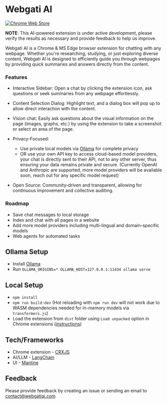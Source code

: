 # Webgati AI

[![Chrome Web Store](https://storage.googleapis.com/web-dev-uploads/image/WlD8wC6g8khYWPJUsQceQkhXSlv1/UV4C4ybeBTsZt43U4xis.png)](https://chrome.google.com/webstore/detail/webgati-ai/hcjdidnekngphjgllgajgebadfcapdkk)

**NOTE**: This AI-powered extension is under active development, please verify the results as necessary and provide feedback to help us improve.

Webgati AI is a Chrome & MS Edge browser extension for chatting with any webpage. Whether you're researching, studying, or just exploring diverse content, Webgati AI is designed to efficiently guide you through webpages by providing quick summaries and answers directly from the content.

### Features

- Interactive Sidebar: Open a chat by clicking the extension icon, ask questions or seek summaries from any webpage effortlessly.

- Content Selection Dialog: Highlight text, and a dialog box will pop up to allow direct interaction with the content.

- Vision chat: Easily ask questions about the visual information on the page (images, graphs, etc.) by using the extension to take a screenshot or select an area of the page.

- Privacy-Focused: 
    - Use private local models via [Ollama](#ollama-setup) for complete privacy
    - OR use your own API key to access cloud-based model providers, your chat is directly sent to their API, not to any other server, thus ensuring your data remains private and secure. (Currently OpenAI and Anthropic are supported, more model providers will be available soon, reach out for any specific model request)

- Open Source: Community-driven and transparent, allowing for continuous improvement and collective auditing.

### Roadmap
- Save chat messages to local storage
- Index and chat with all pages in a website 
- Add more model providers including multi-lingual and domain-specific models
- Web agents for automated tasks

## Ollama Setup
- Install [Ollama](https://ollama.ai/)
- Run `OLLAMA_ORIGINS=* OLLAMA_HOST=127.0.0.1:11434 ollama serve`

## Local Setup

- `npm install`
- `npm run build:dev` (Hot reloading with `npm run dev` will not work due to WASM dependencies needed for in-memory models via `transformers.js`)
- Load the extension from `dist` folder using `Load unpacked` option in Chrome extensions ([instructions](https://developer.chrome.com/docs/extensions/mv3/getstarted/development-basics/#load-unpacked))

## Tech/Frameworks

- Chrome extension - [CRXJS](https://crxjs.dev/vite-plugin/)
- AI/LLM - [LangChain](https://github.com/langchain-ai/langchainjs)
- UI - [Mantine](https://mantine.dev/)

## Feedback

Please provide feedback by creating an issue or sending an email to contact@webgatiai.com